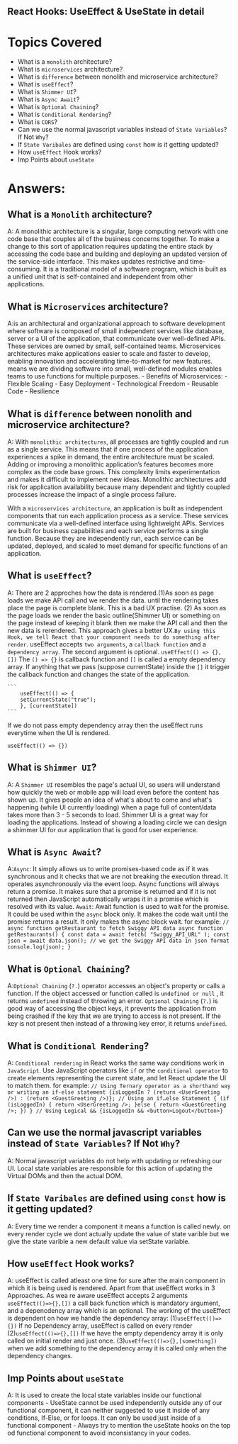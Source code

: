 ## React Hooks: UseEffect & UseState in detail


# Topics Covered

- What is a `monolith` architecture?
- What is `microservices` architecture?
- What is `difference` between nonolith and microservice architecture?
- What is `useEffect`? 
- What is `Shimmer UI`?
- What is `Async Await`?
- What is `Optional Chaining`?
- What is `Conditional Rendering`?
- What is `CORS`?
- Can we use the normal javascript variables instead of `State Variables`? If Not `Why`?
- If `State Varibales` are defined using `const` how is it getting updated?
- How `useEffect` Hook works?
- Imp Points about `useState`





# Answers:

## What is a `Monolith` architecture?
A: A monolithic architecture is a singular, large computing network with one code base that couples all of the business concerns together. To make a change to this sort of application requires updating the entire stack by accessing the code base and building and deploying an updated version of the service-side interface. This makes updates restrictive and time-consuming. It is a traditional model of a software program, which is built as a unified unit that is self-contained and independent from other applications.


## What is `Microservices` architecture?
A:is an architectural and organizational approach to software development where software is composed of small independent services like database, server or a UI of the application, that communicate over well-defined APIs. These services are owned by small, self-contained teams.
Microservices architectures make applications easier to scale and faster to develop, enabling innovation and accelerating time-to-market for new features.
means we are dividing software into small, well-defined modules enables teams to use functions for multiple purposes.
    - Benefits of Microservices:
    - Flexible Scaling
    - Easy Deployment
    - Technological Freedom
    - Reusable Code
    - Resilience


## What is `difference` between nonolith and microservice architecture?
A: With `monolithic architectures`, all processes are tightly coupled and run as a single service. This means that if one process of the application experiences a spike in demand, the entire architecture must be scaled. Adding or improving a monolithic application’s features becomes more complex as the code base grows. This complexity limits experimentation and makes it difficult to implement new ideas. Monolithic architectures add risk for application availability because many dependent and tightly coupled processes increase the impact of a single process failure.

With a `microservices architecture`, an application is built as independent components that run each application process as a service. These services communicate via a well-defined interface using lightweight APIs. Services are built for business capabilities and each service performs a single function. Because they are independently run, each service can be updated, deployed, and scaled to meet demand for specific functions of an application.


## What is `useEffect`? 
A: There are 2 approches how the data is rendered.(1)As soon as page loads we make API call and we render the data. until the rendering takes place the page is complete blank. This is a bad UX practise. (2) As soon as the page loads we render the basic outline(Shimmer UI) or something on the page instead of keeping it blank then we make the API call and then the new data is rerendered. This approach gives a better UX.`By using this Hook, we tell React that your component needs to do something after render`. 
useEffect accepts `two arguments`, a `callback function` and a `dependency array`. The second argument is optional.
    ```
    useEffect(() => {}, [])
    ```
The `() => {}` is callback function and `[]` is called a empty dependency array.
If anything that we pass (suppose currentState) inside the `[]` it trigger the callback function and changes the state of the application.

    ```
        useEffect(() => {
        setCurrentState("true");
        }, [currentState])
    ```
If we do not pass empty dependency array then the useEffect runs everytime when the UI is rendered.

```
useEffect(() => {})
```


## What is `Shimmer UI`?
A: A `Shimmer UI` resembles the page's actual UI, so users will understand how quickly the web or mobile app will load even before the content has shown up. It gives people an idea of what's about to come and what's happening (while UI currently loading) when a page full of content/data takes more than 3 - 5 seconds to load.
Shimmer UI is a great way for loading the applications. Instead of showing a loading circle we can design a shimmer UI for our application that is good for user experience.


## What is `Async Await`?
A:`Async`: It simply allows us to write promises-based code as if it was synchronous and it checks that we are not breaking the execution thread. It operates asynchronously via the event loop. Async functions will always return a promise. It makes sure that a promise is returned and if it is not returned then JavaScript automatically wraps it in a promise which is resolved with its value.
`Await`: Await function is used to wait for the promise. It could be used within the `async` block only. It makes the code wait until the promise returns a result. It only makes the async block wait.
for example:
    ```
        // async function getRestaurant to fetch Swiggy API data
            async function getRestaurants() {
            const data = await fetch(
            "Swiggy_API_URL"
            );
            const json = await data.json();
        // we get the Swiggy API data in json format
            console.log(json);
            }
    ```


## What is `Optional Chaining`?
A:`Optional Chaining` (`?.`) operator accesses an object's property or calls a function. If the object accessed or function called is `undefined or null` , it returns `undefined` instead of throwing an error.
`Optional Chaining` (`?.`) is good way of accessing the object keys, it prevents the application from being crashed if the key that we are trying to access is not present. If the key is not present then instead of a throwing key error, it returns `undefined`.


## What is `Conditional Rendering`?
A: `Conditional rendering` in React works the same way conditions work in `JavaScript`. Use JavaScript operators like `if` or the `conditional operator` to create elements representing the current state, and let React update the UI to match them. for example:
    ```
        // Using Ternary operator as a shorthand way or writing an if-else statement
            {isLoggedIn ? (return <UserGreeting />) : (return <GuestGreeting />)};
        // Using an if…else Statement
            {
                (if (isLoggedIn) {
                return <UserGreeting />;
            }else {
                return <GuestGreeting />;
            })
            }
        // Using Logical &&
            {isLoggedIn && <button>Logout</button>}
    ```


## Can we use the normal javascript variables instead of `State Variables`? If Not `Why`?
A: Normal javascript variables do not help with updating or refreshing our UI. Local state variables are responsible for this action of updating the Virtual DOMs and then the actual DOM.


## If `State Varibales` are defined using `const` how is it getting updated?
A: Every time we render a component it means a function is called newly. on every render cycle we dont actually update the value of state varible but we give the state varible a new default value via setState variable.


## How `useEffect` Hook works?
A: useEffect is called atleast one time for sure after the main component in which it is being used is rendered. Apart from that useEffect works in 3 Approaches. As wea re aware useEffect accepts 2 arguments `useEffect(()=>{},[])` a call back function which is mandatory argument, and a depencdency array which is an optional. The working of the useEffect is dependent on how we handle the dependency array:
    (1)`useEffect(()=>{})` If no Dependency array, useEffect is called on every render
    (2)`useEffect(()=>{},[])` If we have the empty dependency array it is only called on initial render and just once.
    (3)`useEffect(()=>{},[something])` when we add something to the dependency array it is called only when the dependency changes.


## Imp Points about `useState`
A: It is used to create the local state variables inside our functional components
    - UseState cannot be used independently outside any of our functional component, it can neither suggested to use it inside of any conditions, If-Else, or for loops. It can only be used just inside of a functional component
    - Always try to mention the useState hooks on the top od functional component to avoid inconsistancy in your codes.
